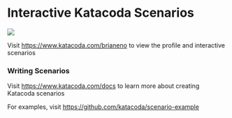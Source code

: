 # Interactive Katacoda Scenarios

[![](http://shields.katacoda.com/katacoda/brianeno/count.svg)](https://www.katacoda.com/brianeno "Get your profile on Katacoda.com")

Visit https://www.katacoda.com/brianeno to view the profile and interactive scenarios

### Writing Scenarios
Visit https://www.katacoda.com/docs to learn more about creating Katacoda scenarios

For examples, visit https://github.com/katacoda/scenario-example
